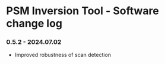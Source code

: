 # PSM Inversion Tool - Software change log 

### 0.5.2 - 2024.07.02
- Improved robustness of scan detection

